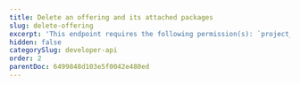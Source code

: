 ```yaml
---
title: Delete an offering and its attached packages
slug: delete-offering
excerpt: 'This endpoint requires the following permission(s): `project_configuration:offerings:read_write`.'
hidden: false
categorySlug: developer-api
order: 2
parentDoc: 6499848d103e5f0042e480ed
---
```

